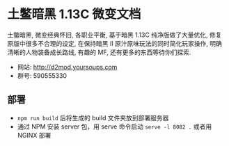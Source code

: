 # 土鳖暗黑 1.13C 微变文档

土鳖暗黑, 微变经典怀旧, 各职业平衡, 基于暗黑 1.13C 纯净版做了大量优化, 修复原版中很多不合理的设定, 在保持暗黑 II 原汁原味玩法的同时简化玩家操作, 明确清晰的人物装备成长路线, 有趣的 MF, 还有更多的东西等待你们探索.

- 网站: http://d2mod.yoursoups.com
- 群号: 590555330

## 部署

- `npm run build` 后将生成的 build 文件夹放到部署服务器
- 通过 NPM 安装 server 包，用 serve 命令启动 `serve -l 8082 .` 或者用 NGINX 部署
